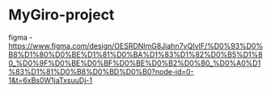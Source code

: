 # MyGiro-project

figma - https://www.figma.com/design/OESRDNlmG8Jiahn7vQIvIF/%D0%93%D0%B8%D1%80%D0%BE%D1%81%D0%BA%D1%83%D1%82%D0%B5%D1%80_%D0%9F%D0%BE%D0%BF%D0%BE%D0%B2%D0%B0_%D0%A0%D1%83%D1%81%D0%B8%D0%BD%D0%B0?node-id=0-1&t=6xBs0W1jaTxsuuDj-1
